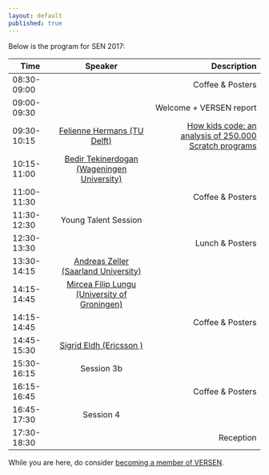 ```yaml
---
layout: default
published: true
---
```


Below is the program for SEN 2017:

| Time | Speaker | Description |
|----- | :------:  | ----------: |
| 08:30-09:00 |  | Coffee & Posters |
| 09:00-09:30 |  | Welcome + VERSEN report |
| 09:30-10:15 | [Felienne Hermans (TU Delft)](./hermans) | [How kids code: an analysis of 250.000 Scratch programs](./hermans) |
| 10:15-11:00 | [Bedir Tekinerdogan (Wageningen University)](./tekinerdogan) | |
| 11:00-11:30 |  | Coffee & Posters | 
| 11:30-12:30 | Young Talent Session |  | 
| 12:30-13:30 |  | Lunch & Posters |
| 13:30-14:15 | [Andreas Zeller (Saarland University)](./zeller) |  | 
| 14:15-14:45 | [Mircea Filip Lungu (University of Groningen)](./lungu) |  |
| 14:15-14:45 |  | Coffee & Posters |
| 14:45-15:30 | [Sigrid Eldh (Ericsson )](./eldh) |  |
| 15:30-16:15 | Session 3b	|  |
| 16:15-16:45 |  | Coffee & Posters |
| 16:45-17:30 | Session 4	|  |
| 17:30-18:30 | 	| Reception |



While you are here, do consider [becoming a member of VERSEN](http://www.versen.nl/register).
